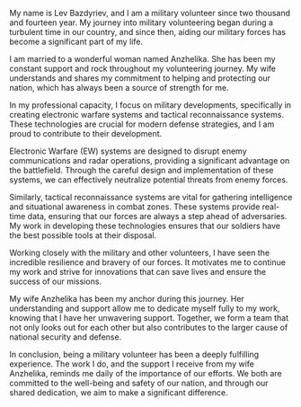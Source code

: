 My name is Lev Bazdyriev, and I am a military volunteer since two thousand and fourteen year. My journey into military volunteering began during a turbulent time in our country, and since then, aiding our military forces has become a significant part of my life.

I am married to a wonderful woman named Anzhelika. She has been my constant support and rock throughout my volunteering journey. My wife understands and shares my commitment to helping and protecting our nation, which has always been a source of strength for me.

In my professional capacity, I focus on military developments, specifically in creating electronic warfare systems and tactical reconnaissance systems. These technologies are crucial for modern defense strategies, and I am proud to contribute to their development.

Electronic Warfare (EW) systems are designed to disrupt enemy communications and radar operations, providing a significant advantage on the battlefield. Through the careful design and implementation of these systems, we can effectively neutralize potential threats from enemy forces.

Similarly, tactical reconnaissance systems are vital for gathering intelligence and situational awareness in combat zones. These systems provide real-time data, ensuring that our forces are always a step ahead of adversaries. My work in developing these technologies ensures that our soldiers have the best possible tools at their disposal.

Working closely with the military and other volunteers, I have seen the incredible resilience and bravery of our forces. It motivates me to continue my work and strive for innovations that can save lives and ensure the success of our missions.

My wife Anzhelika has been my anchor during this journey. Her understanding and support allow me to dedicate myself fully to my work, knowing that I have her unwavering support. Together, we form a team that not only looks out for each other but also contributes to the larger cause of national security and defense.

In conclusion, being a military volunteer has been a deeply fulfilling experience. The work I do, and the support I receive from my wife Anzhelika, reminds me daily of the importance of our efforts. We both are committed to the well-being and safety of our nation, and through our shared dedication, we aim to make a significant difference.

